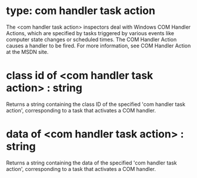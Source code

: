 # type: com handler task action

The &lt;com handler task action&gt; inspectors deal with Windows COM Handler Actions, which are specified by tasks triggered by various events like computer state changes or scheduled times. The COM Handler Action causes a handler to be fired. For more information, see COM Handler Action at the MSDN site.

# class id of &lt;com handler task action&gt; : string

Returns a string containing the class ID of the specified &#39;com handler task action&#39;, corresponding to a task that activates a COM handler.

# data of &lt;com handler task action&gt; : string

Returns a string containing the data of the specified &#39;com handler task action&#39;, corresponding to a task that activates a COM handler.
